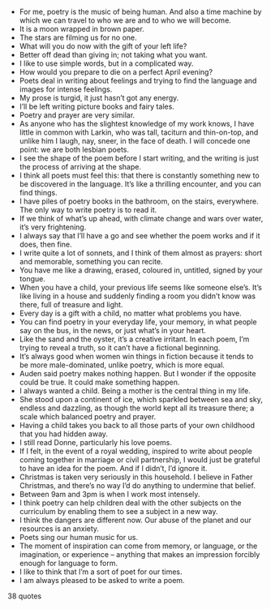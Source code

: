  - For me, poetry is the music of being human. And also a time machine by which we can travel to who we are and to who we will become.
 - It is a moon wrapped in brown paper.
 - The stars are filming us for no one.
 - What will you do now with the gift of your left life?
 - Better off dead than giving in; not taking what you want.
 - I like to use simple words, but in a complicated way.
 - How would you prepare to die on a perfect April evening?
 - Poets deal in writing about feelings and trying to find the language and images for intense feelings.
 - My prose is turgid, it just hasn’t got any energy.
 - I’ll be left writing picture books and fairy tales.
 - Poetry and prayer are very similar.
 - As anyone who has the slightest knowledge of my work knows, I have little in common with Larkin, who was tall, taciturn and thin-on-top, and unlike him I laugh, nay, sneer, in the face of death. I will concede one point: we are both lesbian poets.
 - I see the shape of the poem before I start writing, and the writing is just the process of arriving at the shape.
 - I think all poets must feel this: that there is constantly something new to be discovered in the language. It’s like a thrilling encounter, and you can find things.
 - I have piles of poetry books in the bathroom, on the stairs, everywhere. The only way to write poetry is to read it.
 - If we think of what’s up ahead, with climate change and wars over water, it’s very frightening.
 - I always say that I’ll have a go and see whether the poem works and if it does, then fine.
 - I write quite a lot of sonnets, and I think of them almost as prayers: short and memorable, something you can recite.
 - You have me like a drawing, erased, coloured in, untitled, signed by your tongue.
 - When you have a child, your previous life seems like someone else’s. It’s like living in a house and suddenly finding a room you didn’t know was there, full of treasure and light.
 - Every day is a gift with a child, no matter what problems you have.
 - You can find poetry in your everyday life, your memory, in what people say on the bus, in the news, or just what’s in your heart.
 - Like the sand and the oyster, it’s a creative irritant. In each poem, I’m trying to reveal a truth, so it can’t have a fictional beginning.
 - It’s always good when women win things in fiction because it tends to be more male-dominated, unlike poetry, which is more equal.
 - Auden said poetry makes nothing happen. But I wonder if the opposite could be true. It could make something happen.
 - I always wanted a child. Being a mother is the central thing in my life.
 - She stood upon a continent of ice, which sparkled between sea and sky, endless and dazzling, as though the world kept all its treasure there; a scale which balanced poetry and prayer.
 - Having a child takes you back to all those parts of your own childhood that you had hidden away.
 - I still read Donne, particularly his love poems.
 - If I felt, in the event of a royal wedding, inspired to write about people coming together in marriage or civil partnership, I would just be grateful to have an idea for the poem. And if I didn’t, I’d ignore it.
 - Christmas is taken very seriously in this household. I believe in Father Christmas, and there’s no way I’d do anything to undermine that belief.
 - Between 9am and 3pm is when I work most intensely.
 - I think poetry can help children deal with the other subjects on the curriculum by enabling them to see a subject in a new way.
 - I think the dangers are different now. Our abuse of the planet and our resources is an anxiety.
 - Poets sing our human music for us.
 - The moment of inspiration can come from memory, or language, or the imagination, or experience – anything that makes an impression forcibly enough for language to form.
 - I like to think that I’m a sort of poet for our times.
 - I am always pleased to be asked to write a poem.

38 quotes